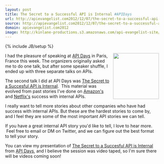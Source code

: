 ```yaml
---
layout: post
title: The Secret to a Successful API is Internal #APIDays
url: http://apievangelist.com2012/12/07/the-secret-to-a-successful-api-is-internal-apidays/
source: http://apievangelist.com2012/12/07/the-secret-to-a-successful-api-is-internal-apidays/
domain: apievangelist.com2012
image: http://kinlane-productions.s3.amazonaws.com/api-evangelist-site/blog/api-days-logo.png
---
```

{% include JB/setup %}<p>
     <a href="http://apidays.io/" target="_blank"><img src="https://s3.amazonaws.com/kinlane-productions/events/api-days-paris-france/api-days-logo.png"  width="150" align="right" /></a>
</p>
<p>
     I had the pleasure of speaking at <a title="API Days" href="http://apidays.io/">API Days</a> in Paris, France this week. The organizers originally asked me to do one talk, but after some speaker shuffle, I ended up with three separate talks on APIs.
</p>
<p>
     The second talk I did at API Days was <a title="The Secret to a Succesful API is Internal" href="/talks/apidays/internal-apis/" target="_blank">The Secret to a Succesful API is Internal</a>.  This material was evolved from past stories I've done on <a title="Amazon" href="http://apievangelist.com/2012/01/12/the-secret-to-amazons-success-internal-apis/">Amazon's</a> and <a title="Netflix" href="http://blog.programmableweb.com/2011/06/20/apis-power-netflix%E2%80%99s-move-to-cloud-enabling-world-domination/">Netflix's</a> success with internal APIs.  
</p>
<p>
     I really want to tell more stories about other companies who have had success with internal APIs. But these are the hardest stories to come by, and I feel they are some of the most important API stories we can tell.  
</p>
<p>
     If you have a great internal API story you'd like to tell, I love to hear more.  Feel free to email or DM on Twitter, and we can figure out the best format to tell your story.
</p>
<p>
     You can view my presentation of <a title="The Secret to a Succesful API is Internal" href="/talks/apidays/internal-apis/" target="_blank">The Secret to a Succesful API is Internal</a> from <a title="API Days" href="http://apidays.io/">API Days</a>, and I believe the session was video taped, so I'm sure there will be videos coming soon!
</p>
